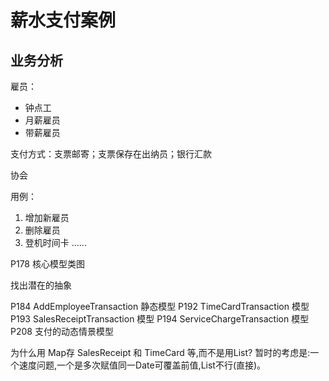 # 薪水支付案例

## 业务分析

雇员：

- 钟点工
- 月薪雇员
- 带薪雇员

支付方式：支票邮寄；支票保存在出纳员；银行汇款

协会

用例：

1. 增加新雇员
2. 删除雇员
3. 登机时间卡
......


P178 核心模型类图

找出潜在的抽象

P184 AddEmployeeTransaction 静态模型 
P192 TimeCardTransaction 模型
P193 SalesReceiptTransaction 模型
P194 ServiceChargeTransaction 模型
P208 支付的动态情景模型


为什么用 Map存 SalesReceipt 和 TimeCard 等,而不是用List?
暂时的考虑是:一个速度问题,一个是多次赋值同一Date可覆盖前值,List不行(直接)。